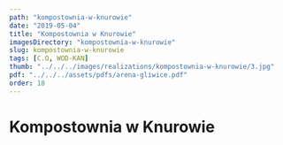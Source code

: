 ```yaml
---
path: "kompostownia-w-knurowie"
date: "2019-05-04"
title: "Kompostownia w Knurowie"
imagesDirectory: "kompostownia-w-knurowie"
slug: kompostownia-w-knurowie
tags: [C.O, WOD-KAN]
thumb: "../../../images/realizations/kompostownia-w-knurowie/3.jpg"
pdf: "../../../assets/pdfs/arena-gliwice.pdf"
order: 18
---
```


# Kompostownia w Knurowie
